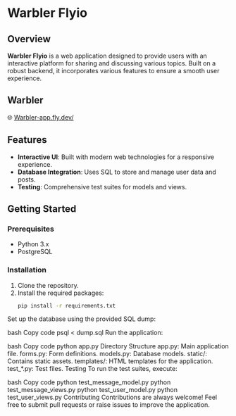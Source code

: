 # Warbler Flyio

## Overview
**Warbler Flyio** is a web application designed to provide users with an interactive platform for sharing and discussing various topics. Built on a robust backend, it incorporates various features to ensure a smooth user experience.

## Warbler

🌐 [Warbler-app.fly.dev/](https://https://warbler-app.fly.dev)

## Features
- **Interactive UI**: Built with modern web technologies for a responsive experience.
- **Database Integration**: Uses SQL to store and manage user data and posts.
- **Testing**: Comprehensive test suites for models and views.

## Getting Started

### Prerequisites
- Python 3.x
- PostgreSQL

### Installation
1. Clone the repository.
2. Install the required packages:
   ```bash
   pip install -r requirements.txt
Set up the database using the provided SQL dump:

bash
Copy code
psql < dump.sql
Run the application:

bash
Copy code
python app.py
Directory Structure
app.py: Main application file.
forms.py: Form definitions.
models.py: Database models.
static/: Contains static assets.
templates/: HTML templates for the application.
test_*.py: Test files.
Testing
To run the test suites, execute:

bash
Copy code
python test_message_model.py
python test_message_views.py
python test_user_model.py
python test_user_views.py
Contributing
Contributions are always welcome! Feel free to submit pull requests or raise issues to improve the application.
